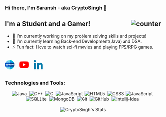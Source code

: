 ### Hi there, I'm Saransh - aka CryptoSingh 👋

## I'm a Student and a Gamer!<img src="https://komarev.com/ghpvc/?username=cryptosingh1337" alt="counter" align="right"/>

- 🔭 I’m currently working on my problem solving skills and projects!
- 🌱 I’m currently learning Back-end Development(Java) and DSA.
- ⚡ Fun fact: I love to watch sci-fi movies and playing FPS/RPG games.

##

<a href="https://cryptosingh1337.github.io/" target="_blank"><img alt="LinkedIn" height="30px" width="30px" src="./icons/world-wide-web.svg"/></a>&nbsp;&nbsp;&nbsp;
<a href="https://www.youtube.com/cryptosingh" target="_blank"><img alt="YouTube" height="30px" width="30px" src="./icons/youtube.svg"/></a>&nbsp;&nbsp;&nbsp;
<a href="https://www.linkedin.com/in/saransh-kumar-2k19/" target="_blank"><img alt="LinkedIn" height="30px" width="30px" src="./icons/linkedin.svg"/></a>

##

### Technologies and Tools:

<div align="center">
<img alt="Java" height="30px" width="30px" src="https://github.com/tomchen/stack-icons/blob/master/logos/java.svg" title="Java"/>&nbsp;
<img alt="C++" height="30px" width="30px" src="https://github.com/tomchen/stack-icons/blob/master/logos/c-plusplus.svg" title="C++"/>&nbsp;
<img alt="C" height="30px" width="30px" src="https://github.com/tomchen/stack-icons/blob/master/logos/c.svg" title="C"/>&nbsp;
<img alt="JavaScript" height="30px" width="30px" src="https://github.com/tomchen/stack-icons/blob/master/logos/javascript.svg" title="JavaScript"/>&nbsp;
<img alt="HTML5" height="30px" width="30px" src="https://github.com/tomchen/stack-icons/blob/master/logos/html-5.svg" title="HTML5"/>&nbsp;
<img alt="CSS3" height="30px" width="30px" src="https://github.com/tomchen/stack-icons/blob/master/logos/css-3.svg" title="CSS3"/>&nbsp;
<img alt="JavaScript" height="30px" width="30px" src="https://github.com/tomchen/stack-icons/blob/master/logos/bootstrap.svg" title="Bootstrap"/>&nbsp;
<img alt="SQLLite" height="30px" width="30px" src="https://github.com/tomchen/stack-icons/blob/master/logos/sqlite.svg" title="SQL"/>&nbsp;
<img alt="MongoDB" height="30px" width="30px" src="https://github.com/tomchen/stack-icons/blob/master/logos/mongodb-icon.svg" title="MongoDB"/>&nbsp;
<img alt="Git" height="30px" width="30px" src="https://github.com/tomchen/stack-icons/blob/master/logos/git-icon.svg" title="Git"/>&nbsp;
<img alt="GitHub" height="30px" width="30px" src="https://github.com/tomchen/stack-icons/blob/master/logos/github-icon.svg" 
title="GitHub"/>&nbsp;
<img alt="Intellij-Idea" height="30px" width="30px" src="https://github.com/tomchen/stack-icons/blob/master/logos/intellij-idea.svg" title="Intellij-IDEA"/>&nbsp;
</div>
<br>
<div align="center">
<img  alt="CryptoSingh's Stats" src="https://github-readme-stats.vercel.app/api?username=CryptoSingh1337&show_icons=true&theme=radical&hide=issues,contribs" title="Stats" />
</div>

